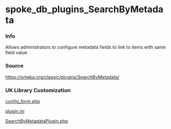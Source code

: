# spoke_db_plugins_SearchByMetadata

### Info

  Allows administrators to configure metadata fields to link to items with same field value

### Source

  [https://omeka.org/classic/plugins/SearchByMetadata/ ](https://omeka.org/classic/plugins/SearchByMetadata/)

### UK Library Customization

  [config_form.php](/SearchByMetadata/config_form.php)
  
  [plugin.ini](/SearchByMetadata/config.ini)
  
  [SearchByMetadataPlugin.php](/SearchByMetadataPlugin.php)

  
